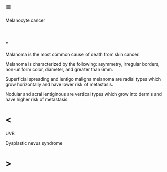 # =

Melanocyte cancer

# .

Malanoma is the most common cause of death from skin cancer.

Melanoma is characterized by the following: asymmetry, irregular borders, non-uniform color, diameter, and greater than 6mm.

Superficial spreading and lentigo maligna melanoma are radial types which grow horizontally and have lower risk of metastasis.

Nodular and acral lentiginous are vertical types which grow into dermis and have higher risk of metastasis.

# <

UVB

Dysplastic nevus syndrome

# >

